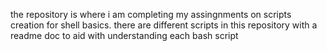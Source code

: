 the repository is where i am completing my assingnments on scripts creation for shell basics.
there are different scripts in this repository with a readme doc to aid with understanding each bash script